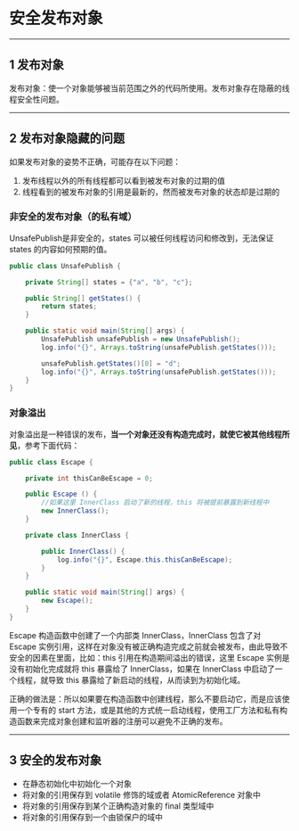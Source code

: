 # 安全发布对象

---
## 1 发布对象

发布对象：使一个对象能够被当前范围之外的代码所使用。发布对象存在隐蔽的线程安全性问题。

---
## 2 发布对象隐藏的问题

如果发布对象的姿势不正确，可能存在以下问题：

1. 发布线程以外的所有线程都可以看到被发布对象的过期的值
2. 线程看到的被发布对象的引用是最新的，然而被发布对象的状态却是过期的

### 非安全的发布对象（的私有域）

UnsafePublish是非安全的，states 可以被任何线程访问和修改到，无法保证 states 的内容如何预期的值。

```java
public class UnsafePublish {

    private String[] states = {"a", "b", "c"};

    public String[] getStates() {
        return states;
    }

    public static void main(String[] args) {
        UnsafePublish unsafePublish = new UnsafePublish();
        log.info("{}", Arrays.toString(unsafePublish.getStates()));

        unsafePublish.getStates()[0] = "d";
        log.info("{}", Arrays.toString(unsafePublish.getStates()));
    }
}
```

### 对象溢出

对象溢出是一种错误的发布，**当一个对象还没有构造完成时，就使它被其他线程所见**，参考下面代码：

```java
public class Escape {

    private int thisCanBeEscape = 0;

    public Escape () {
        //如果这里 InnerClass 启动了新的线程，this 将被提前暴露到新线程中
        new InnerClass();
    }

    private class InnerClass {

        public InnerClass() {
            log.info("{}", Escape.this.thisCanBeEscape);
        }
    }

    public static void main(String[] args) {
        new Escape();
    }
}
```

Escape 构造函数中创建了一个内部类 InnerClass，InnerClass 包含了对 Escape 实例引用，这样在对象没有被正确构造完成之前就会被发布，由此导致不安全的因素在里面，比如：this 引用在构造期间溢出的错误，这里  Escape 实例是没有初始化完成就将 this 暴露给了 InnerClass，如果在 InnerClass 中启动了一个线程，就导致 this 暴露给了新启动的线程，从而读到为初始化域。

正确的做法是：所以如果要在构造函数中创建线程，那么不要启动它，而是应该使用一个专有的 start 方法，或是其他的方式统一启动线程，使用工厂方法和私有构造函数来完成对象创建和监听器的注册可以避免不正确的发布。


---
## 3 安全的发布对象

- 在静态初始化中初始化一个对象
- 将对象的引用保存到 volatile 修饰的域或者 AtomicReference 对象中
- 将对象的引用保存到某个正确构造对象的 final 类型域中
- 将对象的引用保存到一个由锁保户的域中